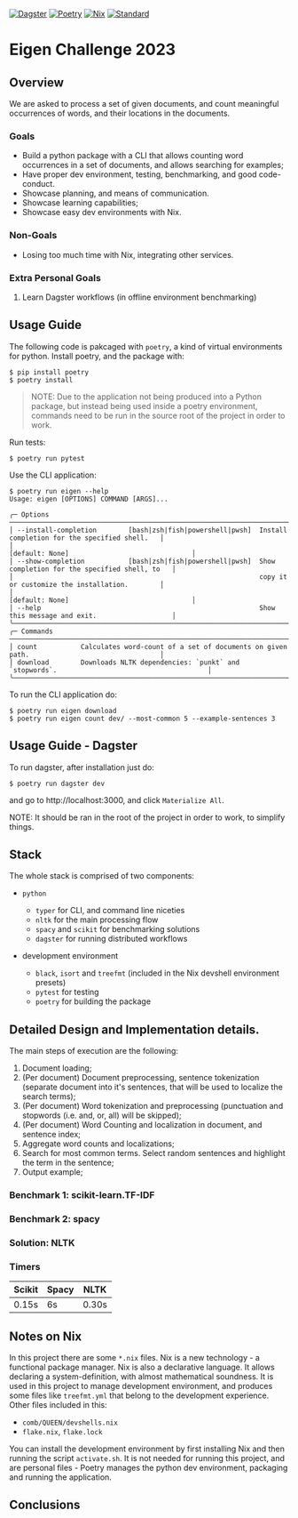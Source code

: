 [![Dagster](https://img.shields.io/badge/Python-Dagster-yellow?style=for-the-badge&logo=Python)](https://dagster.io)
[![Poetry](https://img.shields.io/badge/Python-Poetry-yellow?style=for-the-badge&logo=Python)](https://python-poetry.org/)
[![Nix](https://img.shields.io/badge/Nix-Environments-yellow?style=for-the-badge&logo=NixOS)](https://nixos.org/)
[![Standard](https://img.shields.io/badge/Nix-Standard-yellow?style=for-the-badge&logo=NixOS)](https://std.divnix.com/)



# Eigen Challenge 2023

## Overview

We are asked to process a set of given documents, and count meaningful occurrences of words, and their locations
in the documents.


### Goals

- Build a python package with a CLI that allows counting word occurrences in a set of documents, and allows searching for examples;
- Have proper dev environment, testing, benchmarking, and good code-conduct.
- Showcase planning, and means of communication.
- Showcase learning capabilities;
- Showcase easy dev environments with Nix.

### Non-Goals

- Losing too much time with Nix, integrating other services.

### Extra Personal Goals

1. Learn Dagster workflows (in offline environment benchmarking)

## Usage Guide

The following code is pakcaged with `poetry`, a kind of virtual environments for python.
Install poetry, and the package with:
```
$ pip install poetry
$ poetry install
```

> NOTE: Due to the application not being produced into a Python package, but instead being used inside a poetry environment, commands need to be run in the source root of the project in order to work. 

Run tests:
```
$ poetry run pytest
```

Use the CLI application:
```
$ poetry run eigen --help
Usage: eigen [OPTIONS] COMMAND [ARGS]...                                                                     
                                                                                                              
╭─ Options ──────────────────────────────────────────────────────────────────────────────────────────────────╮
│ --install-completion        [bash|zsh|fish|powershell|pwsh]  Install completion for the specified shell.   │
│                                                              [default: None]                               │
│ --show-completion           [bash|zsh|fish|powershell|pwsh]  Show completion for the specified shell, to   │
│                                                              copy it or customize the installation.        │
│                                                              [default: None]                               │
│ --help                                                       Show this message and exit.                   │
╰────────────────────────────────────────────────────────────────────────────────────────────────────────────╯
╭─ Commands ─────────────────────────────────────────────────────────────────────────────────────────────────╮
│ count           Calculates word-count of a set of documents on given path.                                 │
│ download        Downloads NLTK dependencies: `punkt` and `stopwords`.                                      │
╰────────────────────────────────────────────────────────────────────────────────────────────────────────────╯
```

To run the CLI application do:
```
$ poetry run eigen download 
$ poetry run eigen count dev/ --most-common 5 --example-sentences 3
```

## Usage Guide - Dagster

To run dagster, after installation just do:
```
$ poetry run dagster dev
```
and go to http://localhost:3000, and click `Materialize All`.

NOTE: It should be ran in the root of the project in order to work, to simplify things.


## Stack

The whole stack is comprised of two components:

- `python`
  - `typer` for CLI, and command line niceties
  - `nltk` for the main processing flow
  - `spacy` and `scikit` for benchmarking solutions
  - `dagster` for running distributed workflows

- development environment
  - `black`, `isort` and `treefmt` (included in the Nix devshell environment presets)
  - `pytest` for testing
  - `poetry` for building the package

## Detailed Design and Implementation details.

The main steps of execution are the following:
1. Document loading;
2. (Per document) Document preprocessing, sentence tokenization (separate document into it's sentences, that will be used to localize the search terms);
3. (Per document) Word tokenization and preprocessing (punctuation and stopwords (i.e. and, or, all) will be skipped);
4. (Per document) Word Counting and localization in document, and sentence index;
5. Aggregate word counts and localizations;
6. Search for most common terms. Select random sentences and highlight the term in the sentence;
7. Output example;


### Benchmark 1: scikit-learn.TF-IDF

### Benchmark 2: spacy

### Solution: NLTK

### Timers

| Scikit | Spacy | NLTK |
| ------ | ----- | ---- |
| 0.15s  | 6s    | 0.30s|



## Notes on Nix

In this project there are some `*.nix` files. Nix is a new technology - a functional package manager. Nix is also a declarative language.
It allows declaring a system-definition, with almost mathematical soundness. It is used in this project to manage development environment, and produces some files like `treefmt.yml` that belong to the development experience. Other files included in this:
- `comb/QUEEN/devshells.nix`
- `flake.nix`, `flake.lock`

You can install the development environment by first installing Nix and then running the script `activate.sh`.
It is not needed for running this project, and are personal files - Poetry manages the python dev environment, packaging and running the application.

## Conclusions
